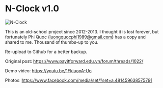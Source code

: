 # N-Clock v1.0

![N-Clock]([http://url/to/img.png](https://github.com/kisseshacker/n_clock_v1.0/blob/main/image.jpg))

This is an old-school project since 2012-2013. I thought it is lost forever, but fortunately Phi Quoc (luongquocphi1989@gmail.com) has a copy and shared to me. Thousand of thumbs-up to you.

Re-upload to Github for a better backup.

Original post: https://www.payitforward.edu.vn/forum/threads/1022/

Demo video: https://youtu.be/1FkiuooA-Uo

Photos: https://www.facebook.com/media/set/?set=a.481459638575791
